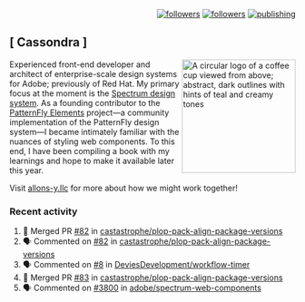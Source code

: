 <p align="right"><a rel="me" href="https://front-end.social/@castastrophe">
    <img alt="followers" title="Follow me on Mastodon" src="https://img.shields.io/mastodon/follow/109297102751309835?domain=https%3A%2F%2Ffront-end.social&label=Follow&logo=mastodon&logoColor=white&style=for-the-badge&labelColor=008080&color=006969"/></a>
  <a href="https://codepen.io/castastrophe/">
    <img alt="followers" title="Follow me on CodePen" src="https://img.shields.io/badge/16-1?color=640464&labelColor=7c007c&style=for-the-badge&logo=codepen&label=Follow"/></a>
<a href="https://castastrophe.medium.com/">
    <img alt="publishing" title="View articles on Medium" src="https://img.shields.io/badge/107-1?color=666&labelColor=444&label=subscribe&logo=medium&logoColor=white&style=for-the-badge"/></a>
</p>

## [&nbsp;Cassondra&nbsp;]

<img align="right" src="https://github-production-user-asset-6210df.s3.amazonaws.com/1840295/253016758-ba468774-1cd3-42c2-8f43-947b5eeb5edf.png" height="200" alt="A circular logo of a coffee cup viewed from above; abstract, dark outlines with hints of teal and creamy tones">

Experienced front-end developer and architect of enterprise-scale design systems for Adobe; previously of Red Hat. My primary focus at the moment is the [Spectrum design system](https://github.com/adobe/spectrum-css). As a founding contributor to the [PatternFly&nbsp;Elements](https://github.com/patternfly/patternfly-elements) project&mdash;a community implementation of the PatternFly design system&mdash;I became intimately familiar with the nuances of styling web components. To this end, I have been compiling a book with my learnings and hope to make it available later this year.

Visit [allons-y.llc](http://allons-y.llc/) for more about how we might work together!

### Recent activity

<!--START_SECTION:activity-->
1. 🎉 Merged PR [#82](https://github.com/castastrophe/plop-pack-align-package-versions/pull/82) in [castastrophe/plop-pack-align-package-versions](https://github.com/castastrophe/plop-pack-align-package-versions)
2. 🗣 Commented on [#82](https://github.com/castastrophe/plop-pack-align-package-versions/pull/82#issuecomment-1810378956) in [castastrophe/plop-pack-align-package-versions](https://github.com/castastrophe/plop-pack-align-package-versions)
3. 🗣 Commented on [#8](https://github.com/DeviesDevelopment/workflow-timer/pull/8#issuecomment-1810377958) in [DeviesDevelopment/workflow-timer](https://github.com/DeviesDevelopment/workflow-timer)
4. 🎉 Merged PR [#83](https://github.com/castastrophe/plop-pack-align-package-versions/pull/83) in [castastrophe/plop-pack-align-package-versions](https://github.com/castastrophe/plop-pack-align-package-versions)
5. 🗣 Commented on [#3800](https://github.com/adobe/spectrum-web-components/pull/3800#issuecomment-1810364720) in [adobe/spectrum-web-components](https://github.com/adobe/spectrum-web-components)
<!--END_SECTION:activity-->
